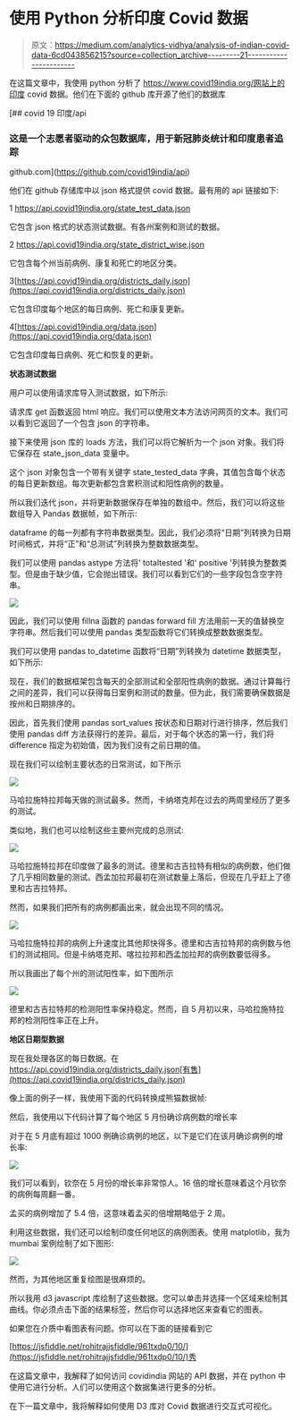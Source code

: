 # 使用 Python 分析印度 Covid 数据

> 原文：<https://medium.com/analytics-vidhya/analysis-of-indian-covid-data-6cd043856215?source=collection_archive---------21----------------------->

在这篇文章中，我使用 python 分析了 https://www.covid19india.org/网站上的印度 covid 数据。他们在下面的 github 库开源了他们的数据库

[](https://github.com/covid19india/api) [## covid 19 印度/api

### 这是一个志愿者驱动的众包数据库，用于新冠肺炎统计和印度患者追踪

github.com](https://github.com/covid19india/api) 

他们在 github 存储库中以 json 格式提供 covid 数据。最有用的 api 链接如下:

1 https://api.covid19india.org/state_test_data.json

它包含 json 格式的状态测试数据。有各州案例和测试的数据。

2 https://api.covid19india.org/state_district_wise.json

它包含每个州当前病例、康复和死亡的地区分类。

3[https://api.covid19india.org/districts_daily.json](https://api.covid19india.org/districts_daily.json)

它包含印度每个地区的每日病例、死亡和康复更新。

4[https://api.covid19india.org/data.json](https://api.covid19india.org/data.json)

它包含印度每日病例、死亡和恢复的更新。

**状态测试数据**

用户可以使用请求库导入测试数据，如下所示:

请求库 get 函数返回 html 响应。我们可以使用文本方法访问网页的文本。我们可以看到它返回了一个包含 json 的字符串。

接下来使用 json 库的 loads 方法，我们可以将它解析为一个 json 对象。我们将它保存在 state_json_data 变量中。

这个 json 对象包含一个带有关键字 state_tested_data 字典，其值包含每个状态的每日更新数组。每次更新都包含累积测试和阳性病例的数量。

所以我们迭代 json，并将更新数据保存在单独的数组中。然后，我们可以将这些数组导入 Pandas 数据帧，如下所示:

dataframe 的每一列都有字符串数据类型。因此，我们必须将“日期”列转换为日期时间格式，并将“正”和“总测试”列转换为整数数据类型。

我们可以使用 pandas astype 方法将' totaltested '和' positive '列转换为整数类型。但是由于缺少值，它会抛出错误。我们可以看到它们的一些字段包含空字符串。

![](img/da9a3cf5c9a560ef4f35a30788fe72d0.png)

因此，我们可以使用 fillna 函数的 pandas forward fill 方法用前一天的值替换空字符串。然后我们可以使用 pandas 类型函数将它们转换成整数数据类型。

我们可以使用 pandas to_datetime 函数将“日期”列转换为 datetime 数据类型，如下所示:

现在，我们的数据框架包含每天的全部测试和全部阳性病例的数据。通过计算每行之间的差异，我们可以获得每日案例和测试的数量。但为此，我们需要确保数据是按州和日期排序的。

因此，首先我们使用 pandas sort_values 按状态和日期对行进行排序，然后我们使用 pandas diff 方法获得行的差异。最后，对于每个状态的第一行，我们将 difference 指定为初始值，因为我们没有之前日期的值。

现在我们可以绘制主要状态的日常测试，如下所示

![](img/bf6fde207da86c3aa1aeb4386e11fb16.png)

马哈拉施特拉邦每天做的测试最多。然而，卡纳塔克邦在过去的两周里经历了更多的测试。

类似地，我们也可以绘制这些主要州完成的总测试:

![](img/b3cde6f32e9011f36736efa95398d3de.png)

马哈拉施特拉邦在印度做了最多的测试。德里和古吉拉特有相似的病例数，他们做了几乎相同数量的测试。西孟加拉邦最初在测试数量上落后，但现在几乎赶上了德里和古吉拉特邦。

然而，如果我们把所有的病例都画出来，就会出现不同的情况。

![](img/7a254f8113e2230db4c8993bdbafea21.png)

马哈拉施特拉邦的病例上升速度比其他邦快得多。德里和古吉拉特邦的病例数与他们的测试相同。但是卡纳塔克邦、喀拉拉邦和西孟加拉邦的病例数要低得多。

所以我画出了每个州的测试阳性率，如下图所示

![](img/ff797bcff1b9bc82379d670f6f928d01.png)

德里和古吉拉特邦的检测阳性率保持稳定。然而，自 5 月初以来，马哈拉施特拉邦的检测阳性率正在上升。

**地区日期型数据**

现在我处理各区的每日数据。在 https://api.covid19india.org/districts_daily.json[有售](https://api.covid19india.org/districts_daily.json)

像上面的例子一样，我使用下面的代码转换成熊猫数据帧:

然后，我使用以下代码计算了每个地区 5 月份确诊病例数的增长率

对于在 5 月底有超过 1000 例确诊病例的地区，以下是它们在该月确诊病例的增长率:

![](img/3b8ca868215ec04369da0e6eb6c1a950.png)

我们可以看到，钦奈在 5 月份的增长率非常惊人。16 倍的增长意味着这个月钦奈的病例每周翻一番。

孟买的病例增加了 5.4 倍，这意味着孟买的倍增期略低于 2 周。

利用这些数据，我们还可以绘制印度任何地区的病例图表。使用 matplotlib，我为 mumbai 案例绘制了如下图形:

![](img/ca281728f3b1b60f9fe5af22da95d775.png)

然而，为其他地区重复绘图是很麻烦的。

所以我用 d3 javascript 库绘制了这些数据。您可以单击并选择一个区域来绘制其曲线。你必须点击下面的结果标签，然后你可以选择地区来查看它的图表。

如果您在介质中看图表有问题。你可以在下面的链接看到它

[https://jsfiddle.net/rohitrajjsfiddle/961txdp0/10/](https://jsfiddle.net/rohitrajjsfiddle/961txdp0/10/)秀

在这篇文章中，我解释了如何访问 covidindia 网站的 API 数据，并在 python 中使用它进行分析。人们可以使用这个数据集进行更多的分析。

在下一篇文章中，我将解释如何使用 D3 库对 Covid 数据进行交互式可视化。